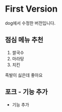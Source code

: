 # First Version

dog에서 수정한 버전입니다.

## 점심 메뉴 추천

1. 쌀국수
2. 마라탕
3. 치킨

족발이 싫은데 좋아요

## 포크 - 기능 추가

- 기능 추가
